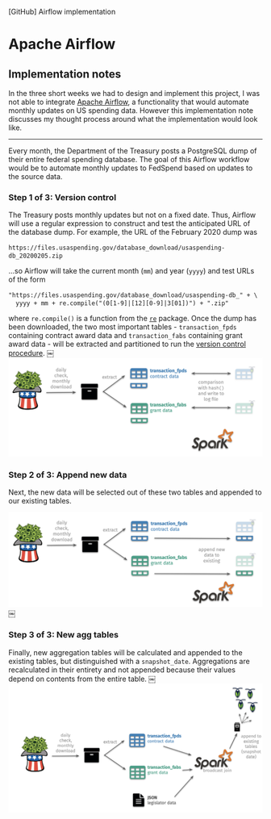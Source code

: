 [GitHub] Airflow implementation

# Apache Airflow 
## Implementation notes

In the three short weeks we had to design and implement this project, I was not able to integrate [Apache Airflow](http://airflow.apache.org), a functionality that would automate monthly updates on US spending data. However this implementation note discusses my thought process around what the implementation would look like. 

-------

Every month, the Department of the Treasury posts a PostgreSQL dump of their entire federal spending database. The goal of this Airflow workflow would be to automate monthly updates to FedSpend based on updates to the source data. 

### Step 1 of 3: Version control
The Treasury posts monthly updates but not on a fixed date. Thus, Airflow will use a regular expression to construct and test the anticipated URL of the database dump. For example, the URL of the February 2020 dump was 
```
https://files.usaspending.gov/database_download/usaspending-db_20200205.zip
```
...so Airflow will take the current month (`mm`) and year (`yyyy`) and test URLs of the form
```
"https://files.usaspending.gov/database_download/usaspending-db_" + \
  yyyy + mm + re.compile("(0[1-9]|[12][0-9]|3[01])") + ".zip"
```
where `re.compile()` is a function from the [`re`](https://docs.python.org/3.7/howto/regex.html) package. 
Once the dump has been downloaded, the two most important tables - `transaction_fpds` containing contract award data and `transaction_fabs` containing grant award data - will be extracted and partitioned to run the [version control procedure](https://github.com/sanoke/fedspend/blob/master/2-data-processing/version_control.md). 
￼
![](https://github.com/sanoke/fedspend/raw/master/img/airflow1.png)

### Step 2 of 3: Append new data
Next, the new data will be selected out of these two tables and appended to our existing tables.

![](https://github.com/sanoke/fedspend/raw/master/img/airflow2.png)
￼

### Step 3 of 3: New agg tables
Finally, new aggregation tables will be calculated and appended to the existing tables, but distinguished with a `snapshot_date`. Aggregations are recalculated in their entirety and not appended because their values depend on contents from the entire table. 
￼
![](https://github.com/sanoke/fedspend/raw/master/img/airflow3.png)
